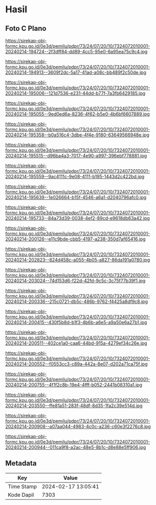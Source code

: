 # Hasil

## Foto C Plano

https://sirekap-obj-formc.kpu.go.id/0e3d/pemilu/pdpr/73/24/07/20/10/7324072010001-20240214-194724--2f3dff84-dd89-4cc5-95e0-6a95ea75c9c4.jpg

https://sirekap-obj-formc.kpu.go.id/0e3d/pemilu/pdpr/73/24/07/20/10/7324072010001-20240214-194913--3609f2dc-5a17-41ad-a08c-bb489f2c50de.jpg

https://sirekap-obj-formc.kpu.go.id/0e3d/pemilu/pdpr/73/24/07/20/10/7324072010001-20240214-195006--121d7536-e231-44dd-b77f-7a3fb6429185.jpg

https://sirekap-obj-formc.kpu.go.id/0e3d/pemilu/pdpr/73/24/07/20/10/7324072010001-20240214-195055--9ed0ed6a-8236-4f62-b5e0-4b6bf6607889.jpg

https://sirekap-obj-formc.kpu.go.id/0e3d/pemilu/pdpr/73/24/07/20/10/7324072010001-20240214-195358--b0a516c4-3dbe-4f4e-9180-63649566948e.jpg

https://sirekap-obj-formc.kpu.go.id/0e3d/pemilu/pdpr/73/24/07/20/10/7324072010001-20240214-195515--d96ba4a3-7017-4e90-a997-396ebf778881.jpg

https://sirekap-obj-formc.kpu.go.id/0e3d/pemilu/pdpr/73/24/07/20/10/7324072010001-20240214-195559--9ac4111c-9e08-4111-b195-1443d2c422bd.jpg

https://sirekap-obj-formc.kpu.go.id/0e3d/pemilu/pdpr/73/24/07/20/10/7324072010001-20240214-195639--1e026664-b15f-4546-a6a1-d2040796afc0.jpg

https://sirekap-obj-formc.kpu.go.id/0e3d/pemilu/pdpr/73/24/07/20/10/7324072010001-20240214-195733--84a73d39-0038-4ef2-89cd-e9618db63a42.jpg

https://sirekap-obj-formc.kpu.go.id/0e3d/pemilu/pdpr/73/24/07/20/10/7324072010001-20240214-200126--e11c9bde-cbb5-4197-a238-350d7af65416.jpg

https://sirekap-obj-formc.kpu.go.id/0e3d/pemilu/pdpr/73/24/07/20/10/7324072010001-20240214-202823--824d458c-a055-4b05-a827-86da191a0780.jpg

https://sirekap-obj-formc.kpu.go.id/0e3d/pemilu/pdpr/73/24/07/20/10/7324072010001-20240214-203024--74d153d6-f22d-42fd-9c5c-3c75f77b39f1.jpg

https://sirekap-obj-formc.kpu.go.id/0e3d/pemilu/pdpr/73/24/07/20/10/7324072010001-20240214-200336--215c0721-db5c-486b-9762-f4425a8df9c8.jpg

https://sirekap-obj-formc.kpu.go.id/0e3d/pemilu/pdpr/73/24/07/20/10/7324072010001-20240214-200415--430f5b8d-b1f3-4b6b-a6e5-a9a50e6a27b1.jpg

https://sirekap-obj-formc.kpu.go.id/0e3d/pemilu/pdpr/73/24/07/20/10/7324072010001-20240214-200511--402ce1a0-caa6-44bd-915a-4279ef34c26e.jpg

https://sirekap-obj-formc.kpu.go.id/0e3d/pemilu/pdpr/73/24/07/20/10/7324072010001-20240214-200552--f0553cc3-c89a-442a-8e07-d202a71ca75f.jpg

https://sirekap-obj-formc.kpu.go.id/0e3d/pemilu/pdpr/73/24/07/20/10/7324072010001-20240214-200755--4f1f2c8b-19e4-4fff-b052-2441b08310a1.jpg

https://sirekap-obj-formc.kpu.go.id/0e3d/pemilu/pdpr/73/24/07/20/10/7324072010001-20240214-203550--ffe81a51-283f-48df-8d35-1fa2c39e514d.jpg

https://sirekap-obj-formc.kpu.go.id/0e3d/pemilu/pdpr/73/24/07/20/10/7324072010001-20240214-200908--a07aa044-4983-4c0c-a236-c60e3f2276c8.jpg

https://sirekap-obj-formc.kpu.go.id/0e3d/pemilu/pdpr/73/24/07/20/10/7324072010001-20240214-200944--011ca9f8-a2ac-48e5-8b1c-d8e88e5ff906.jpg


## Metadata

| Key        | Value               |
| ---------- | ------------------- |
| Time Stamp | 2024-02-17 13:05:41 |
| Kode Dapil | 7303                |



